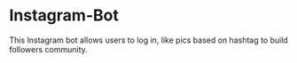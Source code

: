 # Instagram-Bot
This Instagram bot allows users to log in, like pics based on hashtag to build followers community.
